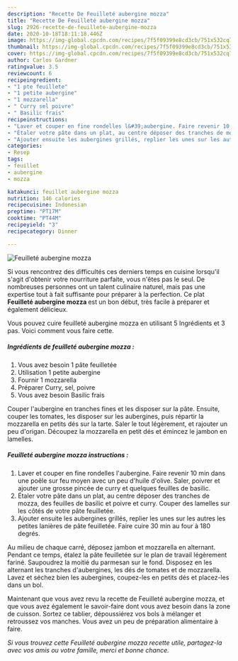 ```yaml
---
description: "Recette De Feuilleté aubergine mozza"
title: "Recette De Feuilleté aubergine mozza"
slug: 2926-recette-de-feuillete-aubergine-mozza
date: 2020-10-18T18:11:18.446Z
image: https://img-global.cpcdn.com/recipes/7f5f09399e8cd3cb/751x532cq70/feuillete-aubergine-mozza-photo-principale-de-la-recette.jpg
thumbnail: https://img-global.cpcdn.com/recipes/7f5f09399e8cd3cb/751x532cq70/feuillete-aubergine-mozza-photo-principale-de-la-recette.jpg
cover: https://img-global.cpcdn.com/recipes/7f5f09399e8cd3cb/751x532cq70/feuillete-aubergine-mozza-photo-principale-de-la-recette.jpg
author: Carlos Gardner
ratingvalue: 3.5
reviewcount: 6
recipeingredient:
- "1 pte feuillete"
- "1 petite aubergine"
- "1 mozzarella"
- " Curry sel poivre"
- " Basilic frais"
recipeinstructions:
- "Laver et couper en fine rondelles l&#39;aubergine. Faire revenir 10 min dans une poêle sur feu moyen avec un peu d&#39;huile d&#39;olive. Saler, poivrer et ajouter une grosse pincée de curry et quelques feuilles de basilic."
- "Étaler votre pâte dans un plat, au centre déposer des tranches de mozza, des feuilles de basilic et poivre et curry. Couper des lamelles sur les côtés de votre pâte feuilletée."
- "Ajouter ensuite les aubergines grillés, replier les unes sur les autres les petites lanières de pâte feuilletée. Faire cuire 30 min au four à 180 degrés."
categories:
- Resep
tags:
- feuillet
- aubergine
- mozza

katakunci: feuillet aubergine mozza 
nutrition: 146 calories
recipecuisine: Indonesian
preptime: "PT17M"
cooktime: "PT44M"
recipeyield: "3"
recipecategory: Dinner

---
```



![Feuilleté aubergine mozza](https://img-global.cpcdn.com/recipes/7f5f09399e8cd3cb/751x532cq70/feuillete-aubergine-mozza-photo-principale-de-la-recette.jpg)

Si vous rencontrez des difficultés ces derniers temps en cuisine lorsqu'il s'agit d'obtenir votre nourriture parfaite, vous n'êtes pas le seul. De nombreuses personnes ont un talent culinaire naturel, mais pas une expertise tout à fait suffisante pour préparer à la perfection. Ce plat <strong> Feuilleté aubergine mozza </strong> est un bon début, très facile à préparer et également délicieux.

<!--inarticleads1-->

Vous pouvez cuire feuilleté aubergine mozza en utilisant 5 Ingrédients et 3 pas. Voici comment vous faire cette.

##### Ingrédients de feuilleté aubergine mozza :

1. Vous avez besoin 1 pâte feuilletée
1. Utilisation 1 petite aubergine
1. Fournir 1 mozzarella
1. Préparer  Curry, sel, poivre
1. Vous avez besoin  Basilic frais


Couper l&#39;aubergine en tranches fines et les disposer sur la pâte. Ensuite, couper les tomates, les disposer sur les aubergines, puis répartir la mozzarella en petits dés sur la tarte. Saler le tout légèrement, et rajouter un peu d&#39;origan. Découpez la mozzarella en petit dés et émincez le jambon en lamelles. 

<!--inarticleads2-->

##### Feuilleté aubergine mozza instructions :

1. Laver et couper en fine rondelles l&#39;aubergine. Faire revenir 10 min dans une poêle sur feu moyen avec un peu d&#39;huile d&#39;olive. Saler, poivrer et ajouter une grosse pincée de curry et quelques feuilles de basilic.
1. Étaler votre pâte dans un plat, au centre déposer des tranches de mozza, des feuilles de basilic et poivre et curry. Couper des lamelles sur les côtés de votre pâte feuilletée.
1. Ajouter ensuite les aubergines grillés, replier les unes sur les autres les petites lanières de pâte feuilletée. Faire cuire 30 min au four à 180 degrés.


Au milieu de chaque carré, déposez jambon et mozzarella en alternant. Pendant ce temps, étalez la pâte feuilletée sur le plan de travail légèrement fariné. Saupoudrez la moitié du parmesan sur le fond. Disposez en les alternant les tranches d&#39;aubergines, les dés de tomates et de mozzarella. Lavez et séchez bien les aubergines, coupez-les en petits dés et placez-les dans un bol. 

<!--inarticleads1-->

<p>
Maintenant que vous avez revu la recette de Feuilleté aubergine mozza, et que vous avez également le savoir-faire dont vous avez besoin dans la zone de cuisson. Sortez ce tablier, dépoussiérez vos bols à mélanger et retroussez vos manches. Vous avez un peu de préparation alimentaire à faire.
</p>

<p>
<i>Si vous trouvez cette Feuilleté aubergine mozza recette utile, partagez-la avec vos amis ou votre famille, merci et bonne chance.</i>
</p>
